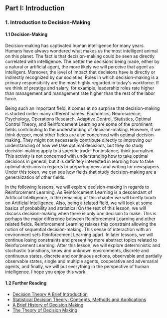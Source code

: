 ## Part I: Introduction

### 1. Introduction to Decision-Making

#### 1.1 Decision-Making

Decision-making has captivated human intelligence for many years. Humans have always
wondered what makes us the most intelligent animal on this planet. The fact is that
decision-making could be seen as directly correlated with intelligence. The better
the decisions being made, either by a natural or artificial agent, the more likely we
will perceive that agent as intelligent. Moreover, the level of impact that decisions have
is directly or indirectly recognized by our societies. Roles in which decision-making
is a primary responsibility are the most highly regarded in today's workforce. If we
think of prestige and salary, for example, leadership roles rate higher than management 
and management rate higher than the rest of the labor force.

Being such an important field, it comes at no surprise that decision-making is studied
under many different names. Economics, Neuroscience, Psychology, Operations Research, Adaptive
Control, Statistics, Optimal Control Theory, and Reinforcement Learning are some of the prominent
fields contributing to the understanding of decision-making. However, if we think deeper, 
most other fields are also concerned with optimal decision-making. They might not
necessarily contribute directly to improving our understanding of how we take optimal 
decisions, but they do study decision-making apply to a specific trade. For instance,
think journalism. This activity is not concerned with understanding how to take optimal
decisions in general, but it is definitely interested in learning how to take optimal
decisions in regards to preparing news and writing for newspapers. Under this token, we
can see how fields that study decision-making are a generalization of other fields.

In the following lessons, we will explore decision-making in regards to Reinforcement
Learning. As Reinforcement Learning is a descendant of Artificial Intelligence, in the remaining
of this chapter we will briefly touch on Artificial Intelligence. Also, being a related field, 
we will look at some basics of probability and statistics. On the rest of this lesson, we
will discuss decision-making when there is only one decision to make. This is perhaps the major
difference between Reinforcement Learning and other related fields. Reinforcement Learning
relaxes this constraint allowing the notion of sequential decision-making.
This sense of interaction with an environment sets Reinforcement Learning apart. In later lessons,
we will continue losing constraints and presenting more abstract topics related to Reinforcement
Learning. After this lesson, we will explore deterministic and stochastic transitions, know
and unknown environments, discrete and continuous states, discrete and continuous actions,
observable and partially observable states, single and multiple agents, cooperative and
adversarial agents, and finally, we will put everything in the perspective of human
intelligence. I hope you enjoy this work.

#### 1.2 Further Reading

  * [Decision Theory A Brief Introduction](http://people.kth.se/~soh/decisiontheory.pdf)
  * [Statistical Decision Theory: Concepts, Methods and Applications](http://probability.ca/jeff/ftpdir/anjali0.pdf)
  * [A Brief History of Decision Making](https://hbr.org/2006/01/a-brief-history-of-decision-making)
  * [The Theory of Decision Making](http://worthylab.tamu.edu/courses_files/01_edwards_1954.pdf)
